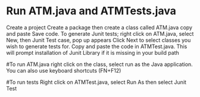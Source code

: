 # Run ATM.java and ATMTests.java

Create a project
Create a package then create a class called ATM.java
copy and paste
Save code.
To generate Junit tests; right click on ATM.java, select New, then Junit Test case, pop up appears
Click Next to select classes you wish to generate tests for.
Copy and paste the code in ATMTest.java.
This will prompt installation of Junit Library if it is missing in your build path

#To run ATM.java
right click on the class, select run as the Java application.
You can also use keyboard shortcuts (FN+F12)

#To run tests
Right click on ATMTest.java, select Run As then select Junit Test
